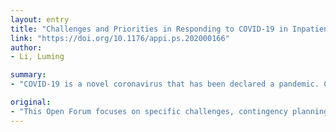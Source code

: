 ```yaml
---
layout: entry
title: "Challenges and Priorities in Responding to COVID-19 in Inpatient Psychiatry"
link: "https://doi.org/10.1176/appi.ps.202000166"
author:
- Li, Luming

summary:
- "COVID-19 is a novel coronavirus that has been declared a pandemic. Challenges for inpatient psychiatry include risky close contact among staff and patients, space constraints, and structural barriers in care delivery. Organised leadership and clear communication identified as early priorities. Open Forum focuses on specific challenges, contingency planning considerations, and downstream impacts. The open Forum aims to minimize misinformation and address immediate challenges."

original:
- "This Open Forum focuses on specific challenges, contingency planning considerations, and downstream impacts of COVID-19 on inpatient psychiatric care. COVID-19 is a novel coronavirus that has been declared a pandemic. Challenges for inpatient psychiatry include risky close contact among staff and patients, space constraints, and structural barriers in care delivery. Nuanced considerations of five contingency planning strategies in response to COVID-19 are described, including COVID-19-specific precautions, visitor restrictions, physician workforce considerations, operational adjustments, and group therapy changes. Organized leadership and clear communication are identified as early priorities in pandemic response to minimize misinformation and address immediate challenges."
---
```



